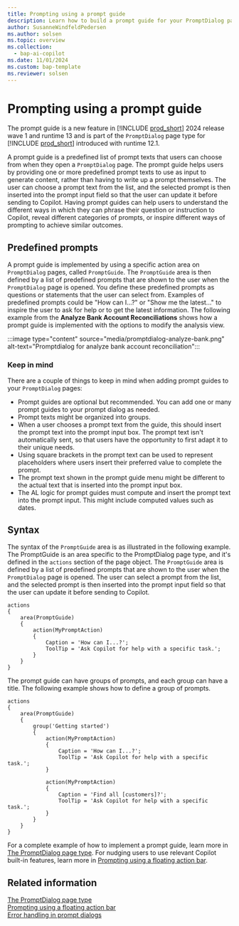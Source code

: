 ```yaml
---
title: Prompting using a prompt guide
description: Learn how to build a prompt guide for your PromptDialog pages in Business Central.
author: SusanneWindfeldPedersen
ms.author: solsen
ms.topic: overview
ms.collection:
  - bap-ai-copilot
ms.date: 11/01/2024
ms.custom: bap-template
ms.reviewer: solsen
---
```


# Prompting using a prompt guide

The prompt guide is a new feature in [!INCLUDE [prod_short](includes/prod_short.md)] 2024 release wave 1 and runtime 13 and is part of the `PromptDialog` page type for [!INCLUDE [prod_short](includes/prod_short.md)] introduced with runtime 12.1.

A prompt guide is a predefined list of prompt texts that users can choose from when they open a `PromptDialog` page. The prompt guide helps users by providing one or more predefined prompt texts to use as input to generate content, rather than having to write up a prompt themselves. The user can choose a prompt text from the list, and the selected prompt is then inserted into the prompt input field so that the user can update it before sending to Copilot. Having prompt guides can help users to understand the different ways in which they can phrase their question or instruction to Copilot, reveal different categories of prompts, or inspire different ways of prompting to achieve similar outcomes.

## Predefined prompts

A prompt guide is implemented by using a specific action area on `PromptDialog` pages, called `PromptGuide`. The `PromptGuide` area is then defined by a list of predefined prompts that are shown to the user when the `PromptDialog` page is opened. You define these predefined prompts as questions or statements that the user can select from. Examples of predefined prompts could be "How can I...?" or "Show me the latest..." to inspire the user to ask for help or to get the latest information. The following example from the **Analyze Bank Account Reconciliations** shows how a prompt guide is implemented with the options to modify the analysis view. 

:::image type="content" source="media/promptdialog-analyze-bank.png" alt-text="Promptdialog for analyze bank account reconciliation":::

### Keep in mind

There are a couple of things to keep in mind when adding prompt guides to your `PromptDialog` pages:

- Prompt guides are optional but recommended. You can add one or many prompt guides to your prompt dialog as needed.
- Prompt texts might be organized into groups.
- When a user chooses a prompt text from the guide, this should insert the prompt text into the prompt input box. The prompt text isn't automatically sent, so that users have the opportunity to first adapt it to their unique needs.
- Using square brackets in the prompt text can be used to represent placeholders where users insert their preferred value to complete the prompt.
- The prompt text shown in the prompt guide menu might be different to the actual text that is inserted into the prompt input box.
- The AL logic for prompt guides must compute and insert the prompt text into the prompt input. This might include computed values such as dates.

## Syntax

The syntax of the `PromptGuide` area is as illustrated in the following example. The PromptGuide is an area specific to the PromptDialog page type, and it's defined in the `actions` section of the page object. The `PromptGuide` area is defined by a list of predefined prompts that are shown to the user when the `PromptDialog` page is opened. The user can select a prompt from the list, and the selected prompt is then inserted into the prompt input field so that the user can update it before sending to Copilot.

```al
actions
{
    area(PromptGuide)
    {
        action(MyPromptAction)
        {
            Caption = 'How can I...?';
            ToolTip = 'Ask Copilot for help with a specific task.';
        }
    }
}
```

The prompt guide can have groups of prompts, and each group can have a title. The following example shows how to define a group of prompts.

```al
actions
{
    area(PromptGuide)
    {
        group('Getting started')
        {
            action(MyPromptAction)
            {
                Caption = 'How can I...?';
                ToolTip = 'Ask Copilot for help with a specific task.';
            }
            
            action(MyPromptAction)
            {
                Caption = 'Find all [customers]?';
                ToolTip = 'Ask Copilot for help with a specific task.';
            }
        }
    }
}
```

For a complete example of how to implement a prompt guide, learn more in [The PromptDialog page type](devenv-page-type-promptdialog.md). For nudging users to use relevant Copilot built-in features, learn more in [Prompting using a floating action bar](devenv-page-prompting-floating-actionbar.md).

## Related information

[The PromptDialog page type](devenv-page-type-promptdialog.md)  
[Prompting using a floating action bar](devenv-page-prompting-floating-actionbar.md)  
[Error handling in prompt dialogs](devenv-page-prompt-error-handling.md)
